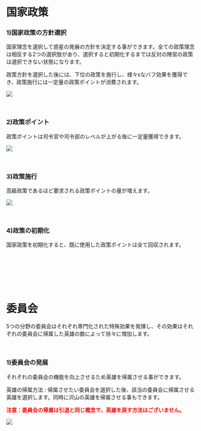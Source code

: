 # 国家政策

### 1)国家政策の方針選択

 国家理念を選択して惑星の発展の方針を決定する事ができます。全ての政策理念は相反する2つの選択肢があり、選択すると初期化するまでは反対の陣営の政策は選択できない状態になります。

政策方針を選択した後には、下位の政策を施行し、様々sなバフ効果を獲得でき、政策施行には一定量の政策ポイントが消費されます。

![](http://d3bbxo4nelobc3.cloudfront.net/html/img/help/101_001policy.jpg)

<br>

### 2)政策ポイント

 政策ポイントは司令官や司令部のレベルが上がる毎に一定量獲得できます。

![](http://d3bbxo4nelobc3.cloudfront.net/html/img/help/101_002policypoint.jpg)

<br>

### 3)政策施行

 高級政策であるほど要求される政策ポイントの量が増えます。

![](http://d3bbxo4nelobc3.cloudfront.net/html/img/help/101_003policypoint.jpg)

<br>

### 4)政策の初期化

 国家政策を初期化すると、既に使用した政策ポイントは全て回収されます。

<br>

<br>

<br>

<br>

<br>

# 委員会

 5つの分野の委員会はそれぞれ専門化された特殊効果を発揮し、その効果はそれぞれの委員会に帰属した英雄の数によって徐々に増加します。

<br>

### 1)委員会の発展

 それぞれの委員会の機能を向上させるため英雄を帰属させる事ができます。

英雄の帰属方法 : 帰属させたい委員会を選択した後、該当の委員会に帰属させる英雄を選択します。同時に沢山の英雄を帰属させる事もできます。

<font color="red">**注意：委員会の帰属は引退と同じ概念で、英雄を戻す方法はございません。**</font>

![](http://d3bbxo4nelobc3.cloudfront.net/html/img/help/101_004council.jpg)